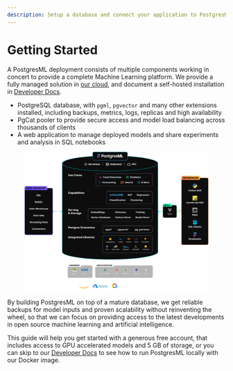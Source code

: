 ```yaml
---
description: Setup a database and connect your application to PostgresML
---
```


# Getting Started

A PostgresML deployment consists of multiple components working in concert to provide a complete Machine Learning platform. We provide a fully managed solution in [our cloud](create-your-database), and document a self-hosted installation in [Developer Docs](/docs/resources/developer-docs/quick-start-with-docker).

* PostgreSQL database, with `pgml`, `pgvector` and many other extensions installed, including backups, metrics, logs, replicas and high availability
* PgCat pooler to provide secure access and model load balancing across thousands of clients
* A web application to manage deployed models and share experiments and analysis in SQL notebooks

<figure class="m-3"><img src="../../.gitbook/assets/architecture.png" alt="PostgresML architecture"><figcaption></figcaption></figure>

By building PostgresML on top of a mature database, we get reliable backups for model inputs and proven scalability without reinventing the wheel, so that we can focus on providing access to the latest developments in open source machine learning and artificial intelligence.

This guide will help you get started with a generous free account, that includes access to GPU accelerated models and 5 GB of storage, or you can skip to our [Developer Docs](/docs/resources/developer-docs/quick-start-with-docker) to see how to run PostgresML locally with our Docker image.
